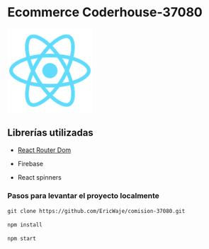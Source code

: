 # Ecommerce Coderhouse-37080

![](public/logo192.png)

## Librerías utilizadas

-   [React Router Dom](https://reactrouter.com/en/main)

-   Firebase

-   React spinners

### Pasos para levantar el proyecto localmente

```
git clone https://github.com/EricWaje/comision-37080.git
```

`npm install`

`npm start`
